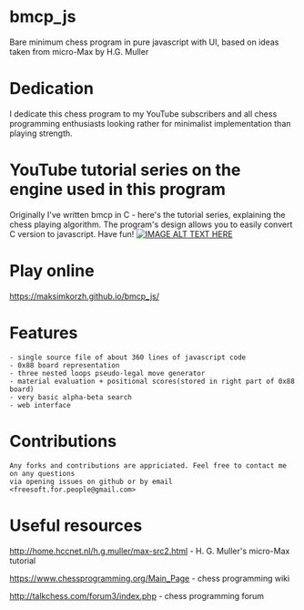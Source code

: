 # bmcp_js
Bare minimum chess program in pure javascript with UI, based on ideas taken from micro-Max by H.G. Muller

# Dedication
I dedicate this chess program to my YouTube subscribers and all chess programming enthusiasts
looking rather for minimalist implementation than playing strength.

# YouTube tutorial series on the engine used in this program
Originally I've written bmcp in C - here's the tutorial series, explaining the chess playing algorithm.
The program's design allows you to easily convert C version to javascript. Have fun!
[![IMAGE ALT TEXT HERE](https://img.youtube.com/vi/927rfAPHX6E/0.jpg)](https://www.youtube.com/watch?v=927rfAPHX6E&list=PLLfIBXQeu3abJwgFt7JPFGVpxazkGoh16)

# Play online
https://maksimkorzh.github.io/bmcp_js/

# Features

    - single source file of about 360 lines of javascript code
    - 0x88 board representation
    - three nested loops pseudo-legal move generator
    - material evaluation + positional scores(stored in right part of 0x88 board)
    - very basic alpha-beta search
    - web interface

# Contributions

    Any forks and contributions are appriciated. Feel free to contact me on any questions
    via opening issues on github or by email <freesoft.for.people@gmail.com>
 
# Useful resources

http://home.hccnet.nl/h.g.muller/max-src2.html - H. G. Muller's micro-Max tutorial

https://www.chessprogramming.org/Main_Page - chess programming wiki

http://talkchess.com/forum3/index.php - chess programming forum

